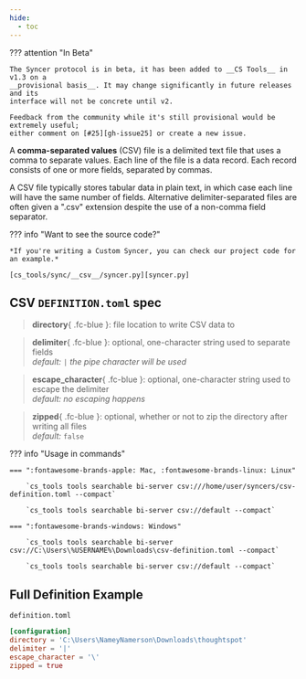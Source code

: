 ```yaml
---
hide:
  - toc
---
```


??? attention "In Beta"

    The Syncer protocol is in beta, it has been added to __CS Tools__ in v1.3 on a
    __provisional basis__. It may change significantly in future releases and its
    interface will not be concrete until v2.

    Feedback from the community while it's still provisional would be extremely useful;
    either comment on [#25][gh-issue25] or create a new issue.

A __comma-separated values__ (CSV) file is a delimited text file that uses a comma to separate values. Each line of the file is a data record. Each record consists of one or more fields, separated by commas.

A CSV file typically stores tabular data in plain text, in which case each line will have the same number of fields. Alternative delimiter-separated files are often given a ".csv" extension despite the use of a non-comma field separator.

??? info "Want to see the source code?"
    
    *If you're writing a Custom Syncer, you can check our project code for an example.*

    [cs_tools/sync/__csv__/syncer.py][syncer.py]


## CSV `DEFINITION.toml` spec

> __directory__{ .fc-blue }: file location to write CSV data to

> __delimiter__{ .fc-blue }: <span class=fc-coral>optional</span>, one-character string used to separate fields
<br/>*<span class=fc-mint>default</span>:* `|` *the pipe character will be used*

> __escape_character__{ .fc-blue }: <span class=fc-coral>optional</span>, one-character string used to escape the delimiter
<br/>*<span class=fc-mint>default</span>: no escaping happens*

> __zipped__{ .fc-blue }: <span class=fc-coral>optional</span>, whether or not to zip the directory after writing all files
<br/>*<span class=fc-mint>default</span>:* `false`


??? info "Usage in commands"

    === ":fontawesome-brands-apple: Mac, :fontawesome-brands-linux: Linux"

        `cs_tools tools searchable bi-server csv:///home/user/syncers/csv-definition.toml --compact`

        `cs_tools tools searchable bi-server csv://default --compact`

    === ":fontawesome-brands-windows: Windows"

        `cs_tools tools searchable bi-server csv://C:\Users\%USERNAME%\Downloads\csv-definition.toml --compact`

        `cs_tools tools searchable bi-server csv://default --compact`


## Full Definition Example

`definition.toml`
```toml
[configuration]
directory = 'C:\Users\NameyNamerson\Downloads\thoughtspot'
delimiter = '|'
escape_character = '\'
zipped = true
```

[gh-issue25]: https://github.com/thoughtspot/cs_tools/issues/25
[syncer.py]: https://github.com/thoughtspot/cs_tools/blob/master/cs_tools/sync/csv/syncer.py
